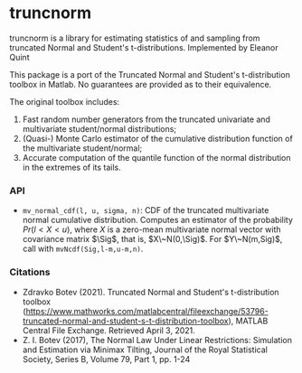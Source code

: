# truncnorm

truncnorm is a library for estimating statistics of and sampling from truncated Normal and Student's t-distributions. Implemented by Eleanor Quint

This package is a port of the Truncated Normal and Student's t-distribution toolbox in Matlab. No guarantees are provided as to their equivalence.

The original toolbox includes:
1. Fast random number generators from the truncated univariate and multivariate student/normal distributions;
2. (Quasi-) Monte Carlo estimator of the cumulative distribution function of the multivariate student/normal;
3. Accurate computation of the quantile function of the normal distribution in the extremes of its tails.

### API

- `mv_normal_cdf(l, u, sigma, n)`: CDF of the truncated multivariate normal cumulative distribution. Computes an estimator of the probability $Pr(l<X<u)$, where $X$ is a zero-mean multivariate normal vector with covariance matrix $\Sig$, that is, $X\~N(0,\Sig)$. For $Y\~N(m,Sig)$, call with `mvNcdf(Sig,l-m,u-m,n)`.

### Citations

- Zdravko Botev (2021). Truncated Normal and Student's t-distribution toolbox (https://www.mathworks.com/matlabcentral/fileexchange/53796-truncated-normal-and-student-s-t-distribution-toolbox), MATLAB Central File Exchange. Retrieved April 3, 2021.
- Z. I. Botev (2017), The Normal Law Under Linear Restrictions: Simulation and Estimation via Minimax Tilting, Journal of the Royal Statistical Society, Series B, Volume 79, Part 1, pp. 1-24
